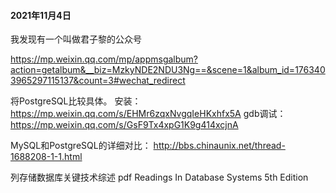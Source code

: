 #### 2021年11月4日

我发现有一个叫做君子黎的公众号

https://mp.weixin.qq.com/mp/appmsgalbum?action=getalbum&__biz=MzkyNDE2NDU3Ng==&scene=1&album_id=1763403965297115137&count=3#wechat_redirect

将PostgreSQL比较具体。
安装：https://mp.weixin.qq.com/s/EHMr6zqxNvgqIeHKxhfx5A
gdb调试：https://mp.weixin.qq.com/s/GsF9Tx4xpG1K9g414xcjnA


MySQL和PostgreSQL的详细对比：
http://bbs.chinaunix.net/thread-1688208-1-1.html

列存储数据库关键技术综述 pdf
Readings In Database Systems 5th Edition